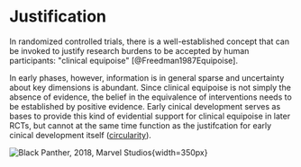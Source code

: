# Justification
In randomized controlled trials, there is a well-established concept that can be invoked to justify  research burdens to be accepted by human participants: "clinical equipoise" [@Freedman1987Equipoise].

In early phases, however, information is in general sparse and uncertainty about key dimensions is abundant. Since clinical equipoise is not simply the absence of evidence, the belief in the equivalence of interventions needs to be established by positive evidence. Early cinical development serves as bases to provide this kind of evidential support for clinical equipoise in later RCTs, but cannot at the same time function as the justifcation for early cinical development itself ([circularity](https://en.wikipedia.org/wiki/Circular_reasoning)).


![Black Panther, 2018, Marvel Studios](https://media.giphy.com/media/1SwSneBv946CZVYaNm/giphy.gif){width=350px}

